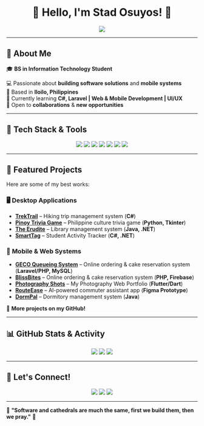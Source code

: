 <h1 align="center">👋 Hello, I'm Stad Osuyos! 🚀</h1>

<p align="center">
  <img src="https://readme-typing-svg.demolab.com?font=Fira+Code&weight=500&size=22&pause=1000&color=00FFFF&center=true&width=600&lines=🚀+Full-Stack+Developer+Intern;💡+Innovator+%7C+Tech+Explorer;🎓+BSIT+Graduating+Student+%7C+GECO+Asia;📌+Iloilo%2C+Philippines" />
</p>

---

## 📌 **About Me**
🎓 **BS in Information Technology Student**

💻 Passionate about **building software solutions** and **mobile systems**  
📍 Based in **Iloilo, Philippines**  
🌟 Currently learning **C#, Laravel | Web & Mobile Development | UI/UX**  
📩 Open to **collaborations** & **new opportunities**  

---

## 🚀 **Tech Stack & Tools**
<p align="center">
  <img src="https://img.shields.io/badge/C%23-239120?style=for-the-badge&logo=c-sharp&logoColor=white" />
  <img src="https://img.shields.io/badge/Java-ED8B00?style=for-the-badge&logo=java&logoColor=white" />
  <img src="https://img.shields.io/badge/PHP-777BB4?style=for-the-badge&logo=php&logoColor=white" />
  <img src="https://img.shields.io/badge/JavaScript-F7DF1E?style=for-the-badge&logo=javascript&logoColor=black" />
  <img src="https://img.shields.io/badge/HTML-E34F26?style=for-the-badge&logo=html5&logoColor=white" />
  <img src="https://img.shields.io/badge/CSS-1572B6?style=for-the-badge&logo=css3&logoColor=white" />
  <img src="https://img.shields.io/badge/MySQL-4479A1?style=for-the-badge&logo=mysql&logoColor=white" />
</p>

---

## 📌 **Featured Projects**
Here are some of my best works:  

### 🖥️ **Desktop Applications**
- **[TrekTrail](https://github.com/wllmstd/TrekTrail)** – Hiking trip management system (**C#**)  
- **[Pinoy Trivia Game](https://github.com/kclementir/Pinoy-Trivia-Game)** – Philippine culture trivia game (**Python, Tkinter**)  
- **[The Erudite](https://github.com/wllmstd/The-Erudite)** – Library management system (**Java, .NET**)
- **[SmartTag](https://github.com/wllmstd/SmartTag)** – Student Activity Tracker (**C#, .NET**)  


### 📱 **Mobile & Web Systems**
- **[GECO Queueing System](https://github.com/wllmstd/geco-queueing)** – Online ordering & cake reservation system (**Laravel/PHP, MySQL**)  
- **[BlissBites](https://kayiichin.github.io/CIT236-FinalProject/splash.html)** – Online ordering & cake reservation system (**PHP, Firebase**)
- **[Photography Shots](https://wllmstd.github.io/PhotographyShots/)** – My Photography Web Portfolio (**Flutter/Dart**)  
- **[RouteEase](https://www.figma.com/design/KgH2obTYKoSiT4rW2QqwVS/RouteEase?node-id=0-1&p=f&t=NNgvXf6M92qWx9PY-0)** – AI-powered commuter assistant app  (**Figma Prototype**)  
- **[DormPal](https://github.com/wllmstd/DormPal)** – Dormitory management system (**Java**)  

📌 **More projects on my GitHub!**  

---

## 📊 **GitHub Stats & Activity**
<p align="center">
  <img src="https://github-readme-stats.vercel.app/api?username=wllmstd&show_icons=true&theme=tokyonight" />
  <img src="https://github-readme-streak-stats.herokuapp.com/?user=wllmstd&theme=tokyonight" />
  <img src="https://github-readme-stats.vercel.app/api/top-langs/?username=wllmstd&layout=compact&theme=tokyonight" />
</p>

---



## 🤝 **Let's Connect!**
<p align="center">
  <a href="https://linkedin.com/in/johnwillemstadosuyos"><img src="https://img.shields.io/badge/LinkedIn-0077B5?style=for-the-badge&logo=linkedin&logoColor=white"/></a>
  <a href="https://github.com/wllmstd"><img src="https://img.shields.io/badge/GitHub-100000?style=for-the-badge&logo=github&logoColor=white"/></a>
  <a href="https://https://stadosuyos.vercel.app/"><img src="https://img.shields.io/badge/Portfolio-4285F4?style=for-the-badge&logo=google-chrome&logoColor=white"/></a>
</p>

---

🌟 **"Software and cathedrals are much the same, first we build them, then we pray."** 🚀  
